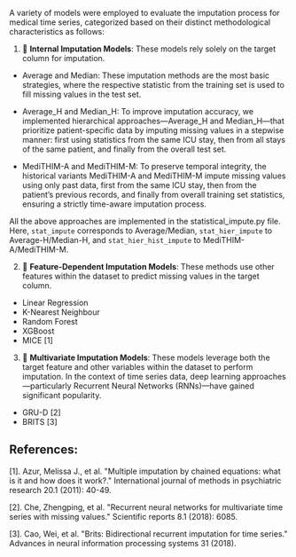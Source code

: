 A variety of models were employed to evaluate the imputation process for medical time series, categorized based on their distinct methodological characteristics as follows:

1) 🧮 **Internal Imputation Models**: These models rely solely on the target column for imputation.
- Average and Median: These imputation methods are the most basic strategies, where the respective statistic from the training set is used to fill missing values in the test set.

- Average_H and Median_H: To improve imputation accuracy, we implemented hierarchical approaches—Average_H and Median_H—that prioritize patient-specific data by imputing missing values in a stepwise manner: first using statistics from the same ICU stay, then from all stays of the same patient, and finally from the overall test set.

- MediTHIM-A and MediTHIM-M:  To preserve temporal integrity, the historical variants MediTHIM-A and MediTHIM-M impute missing values using only past data, first from the same ICU stay, then from the patient’s previous records, and finally from overall training set statistics, ensuring a strictly time-aware imputation process.

All the above approaches are implemented in the statistical_impute.py file. Here, `stat_impute` corresponds to Average/Median, `stat_hier_impute` to Average-H/Median-H, and `stat_hier_hist_impute` to MediTHIM-A/MediTHIM-M.

2) 🔗 **Feature-Dependent Imputation Models**: These methods use other features within the dataset to predict missing values in the target column.
- Linear Regression
- K-Nearest Neighbour
- Random Forest
- XGBoost
- MICE [1]

3) 🔄 **Multivariate Imputation Models**: These models leverage both the target feature and other variables within the dataset to perform imputation. In the context of time series data, deep learning approaches—particularly Recurrent Neural Networks (RNNs)—have gained significant popularity.
- GRU-D [2]
- BRITS [3]



## References:
[1]. Azur, Melissa J., et al. "Multiple imputation by chained equations: what is it and how does it work?." International journal of methods in psychiatric research 20.1 (2011): 40-49.

[2]. Che, Zhengping, et al. "Recurrent neural networks for multivariate time series with missing values." Scientific reports 8.1 (2018): 6085.

[3]. Cao, Wei, et al. "Brits: Bidirectional recurrent imputation for time series." Advances in neural information processing systems 31 (2018).
